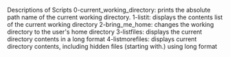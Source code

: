 Descriptions of Scripts
0-current_working_directory: prints the absolute path name of the current working directory.
1-listit: displays the contents list of the current working directory
2-bring_me_home: changes the working directory to the user's home directory
3-listfiles: displays the current directory contents in a long format
4-listmorefiles: displays current directory contents, including hidden files (starting with.) using long format
